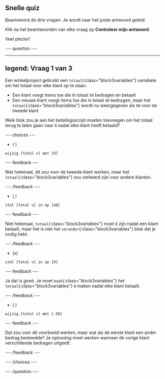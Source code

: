 ## Snelle quiz

Beantwoord de drie vragen. Je wordt naar het juiste antwoord geleid.

Klik na het beantwoorden van elke vraag op **Controleer mijn antwoord**.

Veel plezier!

--- question ---

---
legend: Vraag 1 van 3
---

Een winkelproject gebruikt een `totaal`{:class="block3variables"} variabele om het totaal voor elke klant op te slaan.

+ Een klant voegt items toe die in totaal `50` bedragen en betaalt
+ Een nieuwe klant voegt items toe die in totaal `40` bedragen, maar het `totaal`{:class="block3variables"} wordt nu weergegeven als `90` voor de tweede klant

Welk blok zou je aan het betalingsscript moeten toevoegen om het totaal terug te laten gaan naar `0` nadat elke klant heeft betaald?

--- choices ---

- ( )
```blocks3
wijzig [total v] met [0]
```

 --- feedback ---

Niet helemaal, dit zou voor de tweede klant werken, maar het `totaal`{:class="block3variables"} zou verkeerd zijn voor andere klanten.

 --- /feedback ---

- ( )
```blocks3
stel [total v] in op [40]
```

 --- feedback ---

 Niet helemaal, `totaal`{:class="block3variables"} moet `0` zijn nadat een klant betaalt, maar het is niet het `verander`{:class="block3variables"} blok dat je nodig hebt.

 --- /feedback ---

- (x)

```blocks3
stel [total v] in op [0]
```

 --- feedback ---

Ja dat is goed. Je moet `maak`{:class="block3variables"} het `totaal`{:class="block3variables"} `0` maken nadat elke klant betaalt.

 --- /feedback ---

- ( )

```blocks3
wijzig [total v] met [-50]
```

 --- feedback ---

Dat zou voor dit voorbeeld werken, maar wat als de eerste klant een ander bedrag besteedde? Je oplossing moet werken wanneer de vorige klant verschillende bedragen uitgeeft.

 --- /feedback ---

--- /choices ---

--- /question ---
